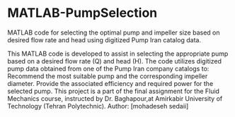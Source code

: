 # MATLAB-PumpSelection
MATLAB code for selecting the optimal pump and impeller size based on desired flow rate and head using digitized Pump Iran catalog data.

This MATLAB code is developed to assist in selecting the appropriate pump based on a desired flow rate (Q) and head (H). The code utilizes digitized pump data obtained from one of the Pump Iran company catalogs to:
Recommend the most suitable pump and the corresponding impeller diameter.
Provide the associated efficiency and required power for the selected pump.
This project is a part of the final assignment for the Fluid Mechanics course, instructed by Dr. Baghapour,at Amirkabir University of Technology (Tehran Polytechnic).
Author: [mohadeseh sedaii]
